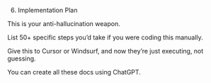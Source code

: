 6. Implementation Plan

This is your anti-hallucination weapon.

List 50+ specific steps you’d take if you were coding this manually.

Give this to Cursor or Windsurf, and now they’re just executing, not guessing.

You can create all these docs using ChatGPT.
